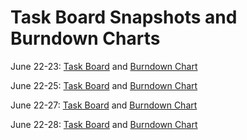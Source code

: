 # Task Board Snapshots and Burndown Charts 

June 22-23:  [Task Board](./Task_Board_Day1-2.png) and [Burndown Chart](./Burndown_Day1-2.png)

June 22-25:  [Task Board](./Task_Board_Day1-4.png) and [Burndown Chart](./Burndown_Day1-4.png)

June 22-27:  [Task Board](./Task_Board_Day1-6.png) and [Burndown Chart](./Burndown_Day1-6.png)

June 22-28:  [Task Board](./Task_Board_Day1-7.png) and [Burndown Chart](./Burndown_Day1-7.png)
